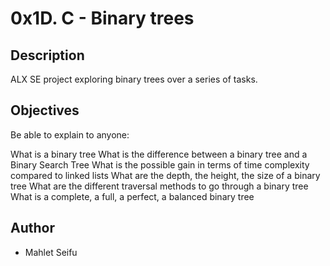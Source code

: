 # 0x1D. C - Binary trees

## Description
ALX SE project exploring binary trees over a series of tasks.

## Objectives
Be able to explain to anyone:

What is a binary tree
What is the difference between a binary tree and a Binary Search Tree
What is the possible gain in terms of time complexity compared to linked lists
What are the depth, the height, the size of a binary tree
What are the different traversal methods to go through a binary tree
What is a complete, a full, a perfect, a balanced binary tree

## Author
- Mahlet Seifu

